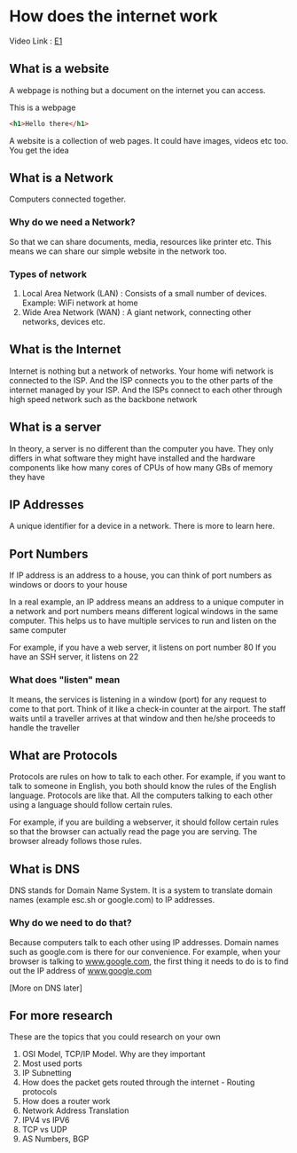 # How does the internet work

Video Link : [E1](https://www.youtube.com/watch?v=SyPzQrUxmZc&list=PLxYCgfC5WpnsAg5LddfjlidAHJNqRUN14&index=3&t=0s)


## What is a website

A webpage is nothing but a document on the internet
you can access.

This is a webpage
```html
<h1>Hello there</h1>
```
A website is a collection of web pages. It could have images, videos etc too. You get the idea

## What is a Network

Computers connected together.

### Why do we need a Network?

So that we can share documents, media, resources like printer etc. This means we can share our
simple website in the network too.

### Types of network

1. Local Area Network (LAN) : Consists of a small number of devices. Example: WiFi network at home
2. Wide Area Network (WAN) : A giant network, connecting other networks, devices etc.

## What is the Internet

Internet is nothing but a network of networks. Your home wifi network is connected to the ISP.
And the ISP connects you to the other parts of the internet managed by your ISP.
And the ISPs connect to each other through high speed network such as the backbone network

## What is a server

In theory, a server is no different than the computer you have. They only differs in what software
they might have installed and the hardware components like how many cores of CPUs of how many GBs
of memory they have

## IP Addresses

A unique identifier for a device in a network.
There is more to learn here.

## Port Numbers

If IP address is an address to a house, you can think of port numbers as windows or doors to your house

In a real example, an IP address means an address to a unique computer in a network
and port numbers means different logical windows in the same computer. This helps us to
have multiple services to run and listen on the same computer

For example, if you have a web server, it listens on port number 80
If you have an SSH server, it listens on 22

### What does "listen" mean

It means, the services is listening in a window (port) for any request to come to that port.
Think of it like a check-in counter at the airport. The staff waits until a traveller arrives at that
window and then he/she proceeds to handle the traveller

## What are Protocols

Protocols are rules on how to talk to each other.
For example, if you want to talk to someone in English, you both should know the rules of the English
language. Protocols are like that. All the computers talking to each other using a language should follow
certain rules.

For example, if you are building a webserver, it should follow certain rules so that the browser can
actually read the page you are serving. The browser already follows those rules.

## What is DNS

DNS stands for Domain Name System. It is a system to translate domain names (example esc.sh or google.com) to
IP addresses.

### Why do we need to do that?

Because computers talk to each other using IP addresses. Domain names such as google.com is there for our
convenience. For example, when your browser is talking to www.google.com, the first thing it needs to do
is to find out the IP address of www.google.com

[More on DNS later]

## For more research

These are the topics that you could research on your own

1. OSI Model, TCP/IP Model. Why are they important
2. Most used ports
3. IP Subnetting
4. How does the packet gets routed through the internet - Routing protocols
5. How does a router work
6. Network Address Translation
7. IPV4 vs IPV6
8. TCP vs UDP
9. AS Numbers, BGP
